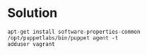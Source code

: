 # Solution 
```shell
apt-get install software-properties-common
/opt/puppetlabs/bin/puppet agent -t
adduser vagrant
```